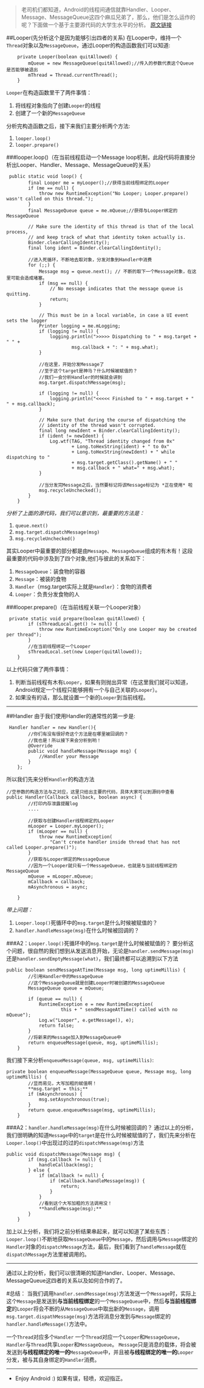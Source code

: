 > 老司机们都知道，Android的线程间通信就靠Handler、Looper、Message、MessageQueue这四个麻瓜兄弟了，那么，他们是怎么运作的呢？下面做一个基于主要源代码的大学生水平的分析。 [原文链接](http://anangryant.leanote.com/post/Handler%E3%80%81Looper%E3%80%81Message%E3%80%81MessageQueue%E5%88%86%E6%9E%90)

##Looper(先分析这个是因为能够引出四者的关系)
在Looper中，维持一个`Thread`对象以及`MessageQueue`，通过Looper的构造函数我们可以知道:
```
    private Looper(boolean quitAllowed) {
        mQueue = new MessageQueue(quitAllowed);//传入的参数代表这个Queue是否能够被退出
        mThread = Thread.currentThread();
    }
```
`Looper`在构造函数里干了两件事情：
1. 将线程对象指向了创建`Looper`的线程
2. 创建了一个新的`MessageQueue`

分析完构造函数之后，接下来我们主要分析两个方法:
1. `looper.loop()`
2. `looper.prepare()`

###looper.loop()（在当前线程启动一个Message loop机制，此段代码将直接分析出Looper、Handler、Message、MessageQueue的关系）
```
 public static void loop() {
        final Looper me = myLooper();//获得当前线程绑定的Looper
        if (me == null) {
            throw new RuntimeException("No Looper; Looper.prepare() wasn't called on this thread.");
        }
        final MessageQueue queue = me.mQueue;//获得与Looper绑定的MessageQueue

        // Make sure the identity of this thread is that of the local process,
        // and keep track of what that identity token actually is.
        Binder.clearCallingIdentity();
        final long ident = Binder.clearCallingIdentity();
        
        //进入死循环，不断地去取对象，分发对象到Handler中消费
        for (;;) {
            Message msg = queue.next(); // 不断的取下一个Message对象，在这里可能会造成堵塞。
            if (msg == null) {
                // No message indicates that the message queue is quitting.
                return;
            }

            // This must be in a local variable, in case a UI event sets the logger
            Printer logging = me.mLogging;
            if (logging != null) {
                logging.println(">>>>> Dispatching to " + msg.target + " " +
                        msg.callback + ": " + msg.what);
            }
            
            //在这里，开始分发Message了
            //至于这个target是神马？什么时候被赋值的？ 
            //我们一会分析Handler的时候就会讲到
            msg.target.dispatchMessage(msg);

            if (logging != null) {
                logging.println("<<<<< Finished to " + msg.target + " " + msg.callback);
            }

            // Make sure that during the course of dispatching the
            // identity of the thread wasn't corrupted.
            final long newIdent = Binder.clearCallingIdentity();
            if (ident != newIdent) {
                Log.wtf(TAG, "Thread identity changed from 0x"
                        + Long.toHexString(ident) + " to 0x"
                        + Long.toHexString(newIdent) + " while dispatching to "
                        + msg.target.getClass().getName() + " "
                        + msg.callback + " what=" + msg.what);
            }
            
            //当分发完Message之后，当然要标记将该Message标记为 *正在使用* 啦
            msg.recycleUnchecked();
        }
    }
```
*分析了上面的源代码，我们可以意识到，最重要的方法是：*
1. `queue.next()`
2. `msg.target.dispatchMessage(msg)`
3. `msg.recycleUnchecked()`

其实Looper中最重要的部分都是由`Message`、`MessageQueue`组成的有木有！这段最重要的代码中涉及到了四个对象,他们与彼此的关系如下：
1. `MessageQueue`：装食物的容器
2. `Message`：被装的食物
3. `Handler`（msg.target实际上就是`Handler`）：食物的消费者
4. `Looper`：负责分发食物的人


###looper.prepare()（在当前线程关联一个Looper对象）
```
 private static void prepare(boolean quitAllowed) {
        if (sThreadLocal.get() != null) {
            throw new RuntimeException("Only one Looper may be created per thread");
        }
        //在当前线程绑定一个Looper
        sThreadLocal.set(new Looper(quitAllowed));
    }
```
以上代码只做了两件事情：
1. 判断当前线程有木有`Looper`，如果有则抛出异常（在这里我们就可以知道，Android规定一个线程只能够拥有一个与自己关联的`Looper`）。
2. 如果没有的话，那么就设置一个新的`Looper`到当前线程。

--------------
##Handler
由于我们使用Handler的通常性的第一步是:
```
 Handler handler = new Handler(){
        //你们有没有很好奇这个方法是在哪里被回调的？
        //我也是！所以接下来会分析到哟！
        @Override
        public void handleMessage(Message msg) {
            //Handler your Message
        }
    };
```
所以我们先来分析`Handler`的构造方法
```
//空参数的构造方法与之对应，这里只给出主要的代码，具体大家可以到源码中查看
public Handler(Callback callback, boolean async) {
        //打印内存泄露提醒log
        ....
        
        //获取与创建Handler线程绑定的Looper
        mLooper = Looper.myLooper();
        if (mLooper == null) {
            throw new RuntimeException(
                "Can't create handler inside thread that has not called Looper.prepare()");
        }
        //获取与Looper绑定的MessageQueue
        //因为一个Looper就只有一个MessageQueue，也就是与当前线程绑定的MessageQueue
        mQueue = mLooper.mQueue;
        mCallback = callback;
        mAsynchronous = async;
        
    }
```
*带上问题：*
1. `Looper.loop()`死循环中的`msg.target`是什么时候被赋值的？
2. `handler.handleMessage(msg)`在什么时候被回调的？

###A2：`Looper.loop()`死循环中的`msg.target`是什么时候被赋值的？
要分析这个问题，很自然的我们想到从发送消息开始，无论是`handler.sendMessage(msg)`还是`handler.sendEmptyMessage(what)`，我们最终都可以追溯到以下方法
```
public boolean sendMessageAtTime(Message msg, long uptimeMillis) {
        //引用Handler中的MessageQueue
        //这个MessageQueue就是创建Looper时被创建的MessageQueue
        MessageQueue queue = mQueue;
        
        if (queue == null) {
            RuntimeException e = new RuntimeException(
                    this + " sendMessageAtTime() called with no mQueue");
            Log.w("Looper", e.getMessage(), e);
            return false;
        }
        //将新来的Message加入到MessageQueue中
        return enqueueMessage(queue, msg, uptimeMillis);
    }
```

我们接下来分析`enqueueMessage(queue, msg, uptimeMillis)`:
```
private boolean enqueueMessage(MessageQueue queue, Message msg, long uptimeMillis) {
        //显而易见，大写加粗的赋值啊！
        **msg.target = this;**
        if (mAsynchronous) {
            msg.setAsynchronous(true);
        }
        return queue.enqueueMessage(msg, uptimeMillis);
    }
```


###A2：`handler.handleMessage(msg)`在什么时候被回调的？
通过以上的分析，我们很明确的知道`Message`中的`target`是在什么时候被赋值的了，我们先来分析在`Looper.loop()`中出现过的过的`dispatchMessage(msg)`方法

```
public void dispatchMessage(Message msg) {
        if (msg.callback != null) {
            handleCallback(msg);
        } else {
            if (mCallback != null) {
                if (mCallback.handleMessage(msg)) {
                    return;
                }
            }
            //看到这个大写加粗的方法调用没！
            **handleMessage(msg);**
        }
    }
```

加上以上分析，我们将之前分析结果串起来，就可以知道了某些东西：
`Looper.loop()`不断地获取`MessageQueue`中的`Message`，然后调用与`Message`绑定的`Handler`对象的`dispatchMessage`方法，最后，我们看到了`handleMessage`就在`dispatchMessage`方法里被调用的。

------------------
通过以上的分析，我们可以很清晰的知道Handler、Looper、Message、MessageQueue这四者的关系以及如何合作的了。

#总结：
当我们调用`handler.sendMessage(msg)`方法发送一个`Message`时，实际上这个`Message`是发送到**与当前线程绑定**的一个`MessageQueue`中，然后**与当前线程绑定**的`Looper`将会不断的从`MessageQueue`中取出新的`Message`，调用`msg.target.dispathMessage(msg)`方法将消息分发到与`Message`绑定的`handler.handleMessage()`方法中。

一个`Thread`对应多个`Handler`
一个`Thread`对应一个`Looper`和`MessageQueue`，`Handler`与`Thread`共享`Looper`和`MessageQueue`。
`Message`只是消息的载体，将会被发送到**与线程绑定的唯一的**`MessageQueue`中，并且被**与线程绑定的唯一的**`Looper`分发，被与其自身绑定的`Handler`消费。

------
- Enjoy Android :) 如果有误，轻喷，欢迎指正。



